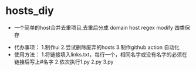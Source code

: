 # hosts_diy
- 一个简单的host合并去重项目,去重后分成 domain host regex modify 四类保存
<!-- Badges -->
- 代办事项：
	1.制作ui
	2.尝试删除废弃的hosts
	3.制作github action 自动化
- 使用方法：
	1.将链接填入links.txt，每行一个，相同名字或没有名字的必须在链接后写上#名字
	2.依次执行1.py 2.py 3.py
